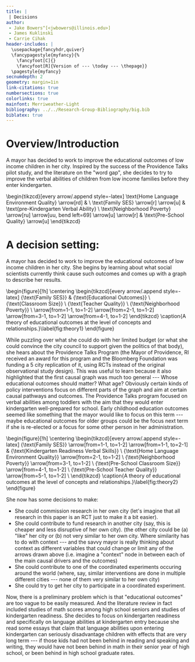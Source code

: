 ```yaml
---
title: |
 | Decisions
author:
 - Jake Bowers^[<jwbowers@illinois.edu>]
 - James Kuklinski
 - Carrie Cihak
header-includes: |
  \usepackage{fancyhdr,quiver}
  \fancypagestyle{myfancy}{%
    \fancyfoot[C]{}
    \fancyfoot[R]{Version of --- \today --- \thepage}}
  \pagestyle{myfancy}
secnumdepth: 2
geometry: margin=1in
link-citations: true
numbersections: true
colorlinks: true
mainfont: Merriweather-Light
bibliography: ../../Research-Group-Bibliography/big.bib
biblatex: true
---
```


# Overview/Introduction

A mayor has decided to work to improve the educational outcomes of low income
children in her city. Inspired by the success of the Providence Talks pilot
study, and the literature on the "word gap", she decides to try to improve the
verbal abilities of children from low income families before they enter
kindergarten.


<!--  from: https://tikzcd.yichuanshen.de/#N4Igdg9gJgpgziAXAbVABwnAlgFyxMJZABgBoBGAXVJADcBDAGwFcYkQAxEAX1PU1z5CKMsWp0mrdgCMefEBmx4CRMgCZxDFm0QgAxnP5KhRchU2SdIAJ6GFA5cORmNNLVN1Qe4mFADm8ESgAGYAThAAtkhkIDgQSADMvCHhUYgxcUhmINIwYF7pNDj0WIzskGBsySBhkUhqRfGISfK1admZzdVtSAAsjYndqfUDiNm5+X0AnEN1iA2xTcSzaQudvdyU3EA -->
\begin{tikzcd}[every arrow/.append style=-latex]
\text{Home Language Environment Quality} \arrow[rd]                                              &             \\
\text{Family SES} \arrow[r] \arrow[u] & \text{pre-Kindergarten Verbal Ability}          \\
\text{Neighborhood Poverty} \arrow[ru] \arrow[uu, bend left=69] \arrow[u] \arrow[r] & \text{Pre-School Quality} \arrow[u]
\end{tikzcd}



# A decision setting:



A mayor has decided to work to improve the educational outcomes of low income
children in her city. She begins by learning about what social scientists
currently think cause such outcomes and comes up with a graph to describe her
results.

\begin{figure}[!h]
\centering
\begin{tikzcd}[every arrow/.append style=-latex]
 {\text{Family SES}}  & {\text{Educational Outcomes}} \\
 {\text{Classroom Size}} \\
 {\text{Teacher Quality}} \\
 {\text{Neighborhood Poverty}} \\
    \arrow[from=1-1, to=1-2]
    \arrow[from=2-1, to=1-2]
    \arrow[from=3-1, to=1-2]
    \arrow[from=4-1, to=1-2]
\end{tikzcd}
\caption{A theory of educational outcomes at the level of concepts and
relationships.}\label{fig:theory1}
\end{figure}

While puzzling over what she could do with her limited budget (or what she could
convince the city council to support given the politics of that body), she hears
about the Providence Talks Program (the Mayor of Providence, RI received an
award for this program and the Bloomberg Foundation was funding a 5 city
replication of it, using RCTs instead of the original observational study
design). This was useful to  learn because it also highlighted that the first
causal graph was much too general --- Whose educational outcomes should matter?
What age? Obviously certain kinds of policy interventions focus on different
parts of the graph and aim at certain causal pathways and outcomes. The
Providence Talks program focused on verbal abilities among toddlers with the aim
that they would enter kindergarten well-prepared for school. Early childhood
education outcomes seemed like something that the mayor would like to focus on
this term --- maybe educational outcomes for older groups could be the focus
next term if she is re-elected or a focus for some other person in her
administration.


\begin{figure}[!h]
\centering
\begin{tikzcd}[every arrow/.append style=-latex]
{\text{Family SES}}  \arrow[from=1-1, to=1-2] \arrow[from=1-1, to=2-1] & {\text{Kindergarten Readiness Verbal Skills}} \\
{\text{Home Language Environment Quality}}   \arrow[from=2-1, to=1-2] \\
{\text{Neighborhood Poverty}}  \arrow[from=3-1, to=1-2] \\
{\text{Pre-School Classroom Size}}       \arrow[from=4-1, to=1-2] \\
{\text{Pre-School Teacher Quality}} \arrow[from=5-1, to=1-2] \\
   \end{tikzcd}
\caption{A theory of educational outcomes at the level of concepts and
relationships.}\label{fig:theory2}
\end{figure}




She now has some decisions to make:

 - She could commission research in her own city (let's imagine that all
   research in this paper is an RCT just to make it a bit easier).
 - She could contribute to fund research in another city (say, this is cheaper
   and less disruptive of her own city). (the other city could be (a) "like" her
   city or (b) not very similar to her own city. Where similarity has to do with
   context --- and the savvy mayor is really thinking about context as different
   variables that could change or limit any of the arrows drawn above (i.e.
   imagine a "context" node in between each of the main causal drivers and the
   outcomes)
 - She could contribute to one of the coordinated experiments occuring around
   the world (where, say, similar interventions are done in multiple different
   cities --- none of them very similar to her own city)
 - She could try to get her city to participate in a coordinated experiment.


Now, there is a preliminary problem which is that "educational outcomes" are too
vague to be easily measured. And the literature review in fact included studies
of math scores among high school seniors and studies of kindergarten readiness.
She decides to focus on kindergarten readiness and specifically on language
abilities at kindergarten entry because she read some essays that claim that
language abilities upon entering kindergarten can seriously disadvantage
children with effects that are very long term --- if those kids had not been
behind in reading and speaking and writing, they would have not been behind in
math in their senior year of high school, or been behind in high school graduate
rates.


